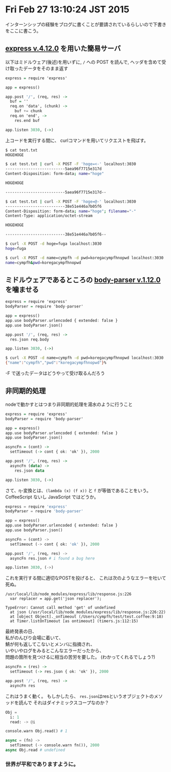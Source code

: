 Fri Feb 27 13:10:24 JST 2015
===

インターンシップの経験をブログに書くことが要請されているらしいので下書きをここに書こう。

## [express v.4.12.0](https://www.npmjs.com/package/express) を用いた簡易サーバ

以下はミドルウェア(後述)を用いずに,
`/` への POST を読んで,
ヘッダを含めて受け取ったデータをそのまま返す

```haskell
express = require 'express'

app = express()

app.post '/', (req, res) ->
  buf = ''
  req.on 'data', (chunk) ->
    buf += chunk
  req.on 'end', ->
    res.end buf

app.listen 3030, (->)
```

上コードを実行する間に、
curlコマンドを用いてリクエストを飛ばす。

```bash
$ cat test.txt
HOGEHOGE

$ cat test.txt | curl -X POST -F 'hoge=<-' localhost:3030
--------------------------5aea96f7715e317d
Content-Disposition: form-data; name="hoge"

HOGEHOGE

--------------------------5aea96f7715e317d--

$ cat test.txt | curl -X POST -F 'hoge=@-' localhost:3030
--------------------------38e51e446a7b05f6
Content-Disposition: form-data; name="hoge"; filename="-"
Content-Type: application/octet-stream

HOGEHOGE

--------------------------38e51e446a7b05f6--

$ curl -X POST -d hoge=fuga localhost:3030
hoge=fuga

$ curl -X POST -d name=cympfh -d pwd=koregacympfhnopwd localhost:3030
name=cympfh&pwd=koregacympfhnopwd
```

## ミドルウェアであるところの [body-parser v.1.12.0](https://www.npmjs.com/package/body-parser) を噛ませる

```haskell
express = require 'express'
bodyParser = require 'body-parser'

app = express()
app.use bodyParser.urlencoded { extended: false }
app.use bodyParser.json()

app.post '/', (req, res) ->
  res.json req.body

app.listen 3030, (->)
```

```bash
$ curl -X POST -d name=cympfh -d pwd=koregacympfhnopwd localhost:3030
{"name":"cympfh","pwd":"koregacympfhnopwd"}%
```

-F で送ったデータはどうやって受け取るんだろう

## 非同期的処理

nodeで動かすとはつまり非同期的処理を湯水のように行うこと

```haskell
express = require 'express'
bodyParser = require 'body-parser'

app = express()
app.use bodyParser.urlencoded { extended: false }
app.use bodyParser.json()

asyncFn = (cont) ->
  setTimeout (-> cont { ok: 'ok' }), 2000

app.post '/', (req, res) ->
  asyncFn (data) ->
    res.json data

app.listen 3030, (->)
```

さて、η-変換とは、`(lambda (x) (f x))` と `f` が等価であることをいう。  
CoffeeScript ないし JavaScript ではどうか。

```python
express = require 'express'
bodyParser = require 'body-parser'

app = express()
app.use bodyParser.urlencoded { extended: false }
app.use bodyParser.json()

asyncFn = (cont) ->
  setTimeout (-> cont { ok: 'ok' }), 2000

app.post '/', (req, res) ->
  asyncFn res.json # i found a bug here

app.listen 3030, (->)
```

これを実行する間に適切なPOSTを投げると、
これは次のようなエラーを吐いて死ぬ。

```
/usr/local/lib/node_modules/express/lib/response.js:226
  var replacer = app.get('json replacer');
                     ^
TypeError: Cannot call method 'get' of undefined
  at json (/usr/local/lib/node_modules/express/lib/response.js:226:22)
  at [object Object]._onTimeout (/Users/cympfh/test/test.coffee:9:18)
  at Timer.listOnTimeout [as ontimeout] (timers.js:112:15)
```

最終発表の日、  
私がのんびり会場に着いて、  
鯖が何も返してこないとメンバに指摘され、  
いやいやログをみるとこんなエラーだったから、  
問題の箇所を見つけるに相当の苦労を要した。
(わかってくれるでしょう?)

```haskell
asyncFn = (res) ->
  setTimeout (-> res.json { ok: 'ok' }), 2000

app.post '/', (req, res) ->
  asyncFn res
```

これはうまく動く。
もしかしたら、
`res.json`はresというオブジェクトのメソッドを読んで
それはダイナミックスコープなのか？

```python
Obj =
  i: 1
  read: -> @i

console.warn Obj.read() # 1

async = (fn) ->
  setTimeout (-> console.warn fn()), 2000
async Obj.read # undefined
```

### 世界が平和でありますように。

